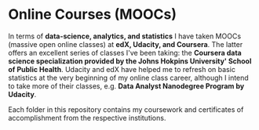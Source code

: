 # Online Courses (MOOCs)
In terms of __data-science, analytics, and statistics__ I have taken MOOCs (massive open online classes) at __edX, Udacity, and Coursera__.
The latter offers an excellent series of classes I've been taking: the __Coursera data science specialization provided by the Johns Hokpins University' School of Public Health__.
Udacity and edX have helped me to refresh on basic statistics at the very beginning of my online class career, although I intend to take more of their classes, e.g. __Data Analyst Nanodegree Program by Udacity__.

Each folder in this repository contains my coursework and certificates of accomplishment from the respective institutions.
